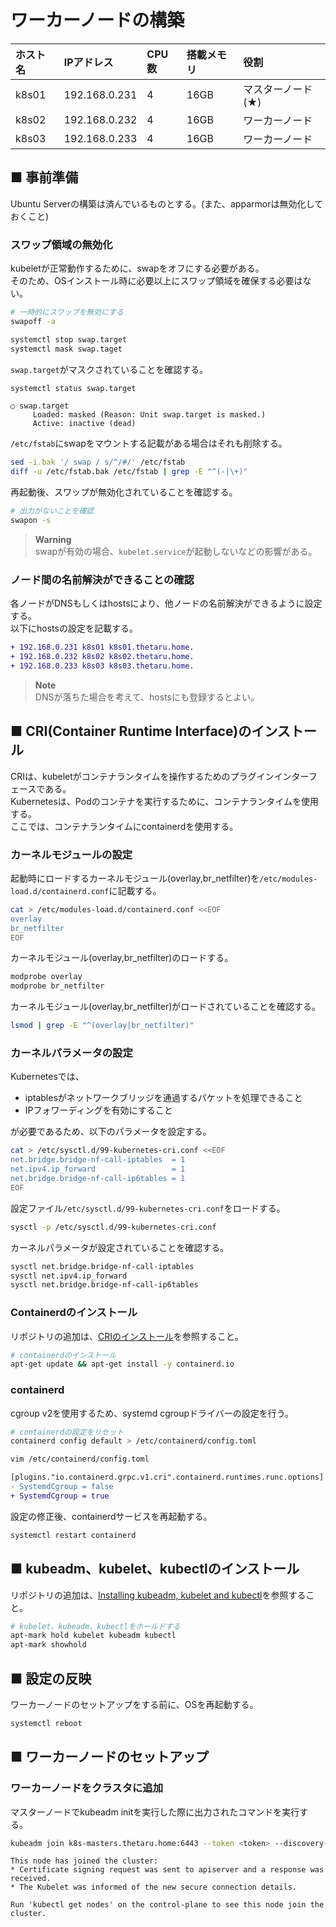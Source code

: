 # ワーカーノードの構築
|ホスト名|IPアドレス|CPU数|搭載メモリ|役割|
|:---|:---|:---|:---|:---|
|k8s01|192.168.0.231|4|16GB|マスターノード(★)|
|k8s02|192.168.0.232|4|16GB|ワーカーノード|
|k8s03|192.168.0.233|4|16GB|ワーカーノード|

## ■ 事前準備
Ubuntu Serverの構築は済んでいるものとする。(また、apparmorは無効化しておくこと)
### スワップ領域の無効化
kubeletが正常動作するために、swapをオフにする必要がある。  
そのため、OSインストール時に必要以上にスワップ領域を確保する必要はない。
```sh
# 一時的にスワップを無効にする
swapoff -a
```
```sh
systemctl stop swap.target
systemctl mask swap.taget
```
`swap.target`がマスクされていることを確認する。
```sh
systemctl status swap.target
```
```
○ swap.target
     Loaded: masked (Reason: Unit swap.target is masked.)
     Active: inactive (dead)
```
`/etc/fstab`にswapをマウントする記載がある場合はそれも削除する。
```sh
sed -i.bak '/ swap / s/^/#/' /etc/fstab
diff -u /etc/fstab.bak /etc/fstab | grep -E "^(-|\+)"
```
再起動後、スワップが無効化されていることを確認する。
```sh
# 出力がないことを確認
swapon -s
```
> **Warning**  
> swapが有効の場合、`kubelet.service`が起動しないなどの影響がある。

### ノード間の名前解決ができることの確認
各ノードがDNSもしくはhostsにより、他ノードの名前解決ができるように設定する。  
以下にhostsの設定を記載する。
```diff
+ 192.168.0.231 k8s01 k8s01.thetaru.home.
+ 192.168.0.232 k8s02 k8s02.thetaru.home.
+ 192.168.0.233 k8s03 k8s03.thetaru.home.
```
> **Note**  
> DNSが落ちた場合を考えて、hostsにも登録するとよい。

## ■ CRI(Container Runtime Interface)のインストール
CRIは、kubeletがコンテナランタイムを操作するためのプラグインインターフェースである。  
Kubernetesは、Podのコンテナを実行するために、コンテナランタイムを使用する。  
ここでは、コンテナランタイムにcontainerdを使用する。
### カーネルモジュールの設定
起動時にロードするカーネルモジュール(overlay,br_netfilter)を`/etc/modules-load.d/containerd.conf`に記載する。
```sh
cat > /etc/modules-load.d/containerd.conf <<EOF
overlay
br_netfilter
EOF
```
カーネルモジュール(overlay,br_netfilter)のロードする。
```sh
modprobe overlay
modprobe br_netfilter
```
カーネルモジュール(overlay,br_netfilter)がロードされていることを確認する。
```sh
lsmod | grep -E "^(overlay|br_netfilter)"
```

### カーネルパラメータの設定
Kubernetesでは、
- iptablesがネットワークブリッジを通過するパケットを処理できること
- IPフォワーディングを有効にすること

が必要であるため、以下のパラメータを設定する。
```sh
cat > /etc/sysctl.d/99-kubernetes-cri.conf <<EOF
net.bridge.bridge-nf-call-iptables  = 1
net.ipv4.ip_forward                 = 1
net.bridge.bridge-nf-call-ip6tables = 1
EOF
```
設定ファイル`/etc/sysctl.d/99-kubernetes-cri.conf`をロードする。
```sh
sysctl -p /etc/sysctl.d/99-kubernetes-cri.conf
```
カーネルパラメータが設定されていることを確認する。
```sh
sysctl net.bridge.bridge-nf-call-iptables
sysctl net.ipv4.ip_forward
sysctl net.bridge.bridge-nf-call-ip6tables
```

### Containerdのインストール
リポジトリの追加は、[CRIのインストール](https://kubernetes.io/ja/docs/setup/production-environment/container-runtimes/#containerd)を参照すること。
```sh
# containerdのインストール
apt-get update && apt-get install -y containerd.io
```

### containerd
cgroup v2を使用するため、systemd cgroupドライバーの設定を行う。
```sh
# containerdの設定をリセット
containerd config default > /etc/containerd/config.toml
```
```sh
vim /etc/containerd/config.toml
```
```diff
[plugins."io.containerd.grpc.v1.cri".containerd.runtimes.runc.options]
- SystemdCgroup = false
+ SystemdCgroup = true
```
設定の修正後、containerdサービスを再起動する。
```sh
systemctl restart containerd
```

## ■ kubeadm、kubelet、kubectlのインストール
リポジトリの追加は、[Installing kubeadm, kubelet and kubectl](https://kubernetes.io/docs/setup/production-environment/tools/kubeadm/_print/#installing-kubeadm-kubelet-and-kubectl)を参照すること。
```sh
# kubelet、kubeadm、kubectlをホールドする
apt-mark hold kubelet kubeadm kubectl
apt-mark showhold
```

## ■ 設定の反映
ワーカーノードのセットアップをする前に、OSを再起動する。
```sh
systemctl reboot
```

## ■ ワーカーノードのセットアップ
### ワーカーノードをクラスタに追加
マスターノードでkubeadm initを実行した際に出力されたコマンドを実行する。
```sh
kubeadm join k8s-masters.thetaru.home:6443 --token <token> --discovery-token-ca-cert-hash sha256:<hash>
```
```
This node has joined the cluster:
* Certificate signing request was sent to apiserver and a response was received.
* The Kubelet was informed of the new secure connection details.

Run 'kubectl get nodes' on the control-plane to see this node join the cluster.
```

